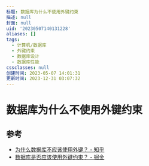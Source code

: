 ```yaml
---
标题: 数据库为什么不使用外键约束
描述: null
封面: null
uid: '20230507140131228'
aliases: []
tags:
  - 计算机/数据库
  - 外键约束
  - 数据库设计
  - 数据库性能
cssclasses: null
创建时间: 2023-05-07 14:01:31
更新时间: 2023-12-31 03:07:32
---
```


# 数据库为什么不使用外键约束

## 参考

- [为什么数据库不应该使用外键？ - 知乎](https://zhuanlan.zhihu.com/p/252840511)
- [数据库是否应该使用外键约束？ - 掘金](https://juejin.cn/post/7177534316396691512)
